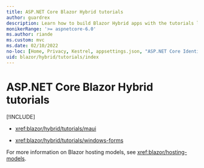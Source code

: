 ```yaml
---
title: ASP.NET Core Blazor Hybrid tutorials
author: guardrex
description: Learn how to build Blazor Hybrid apps with the tutorials listed in this article.
monikerRange: '>= aspnetcore-6.0'
ms.author: riande
ms.custom: mvc
ms.date: 02/10/2022
no-loc: [Home, Privacy, Kestrel, appsettings.json, "ASP.NET Core Identity", cookie, Cookie, Blazor, "Blazor Server", "Blazor WebAssembly", "Identity", "Let's Encrypt", Razor, SignalR, JS, Promise]
uid: blazor/hybrid/tutorials/index
---
```

# ASP.NET Core Blazor Hybrid tutorials

[!INCLUDE[](~/blazor/includes/blazor-hybrid-preview-notice.md)]

* <xref:blazor/hybrid/tutorials/maui>

* <xref:blazor/hybrid/tutorials/windows-forms>

For more information on Blazor hosting models, see <xref:blazor/hosting-models>.
